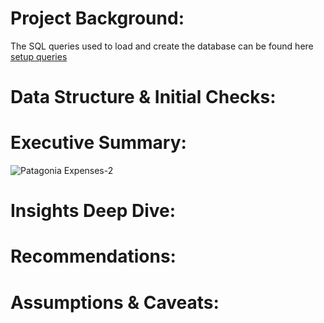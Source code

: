 # Project Background:

The SQL queries used to load and create the database can be found here [setup queries](/setup_queries)

# Data Structure & Initial Checks:


# Executive Summary:
![Patagonia Expenses-2](https://github.com/user-attachments/assets/059d21cd-d9c6-4425-9c2e-37a86cafc3ff)



# Insights Deep Dive:


# Recommendations:


# Assumptions & Caveats:
